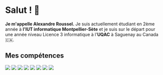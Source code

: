 # Salut ! 👋

**Je m'appelle Alexandre Roussel.** 
Je suis actuellement étudiant en 2ème année à **l'IUT informatique Montpellier-Sète** et je suis sur le départ pour une année niveau Licence 3 informatique à l'**UQAC** à Saguenay au Canada 🇨🇦.

## Mes compétences

![](https://img.shields.io/badge/HTML5-informationals?style=flat&logo=html5&color=E34F26&logoColor=FFF)
![](https://img.shields.io/badge/CSS3-informationals?style=flat&logo=css3&color=1572B6&logoColor=FFF)
![](https://img.shields.io/badge/JavaScript-informationals?style=flat&logo=javascript&color=C7B61A&logoColor=FFF)
![](https://img.shields.io/badge/PHP-informationals?style=flat&logo=php&color=777BB4&logoColor=FFF)
![](https://img.shields.io/badge/Java-informationals?style=flat&logo=java&color=007396&logoColor=FFF)
![](https://img.shields.io/badge/C-informationals?style=flat&logo=c&color=9DADBF&logoColor=FFF)
![](https://img.shields.io/badge/MySQL-informationals?style=flat&logo=mysql&color=4479A1&logoColor=FFF)
![](https://img.shields.io/badge/Scala-informationals?style=flat&logo=scala&color=DC322F&logoColor=FFF)

